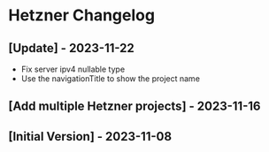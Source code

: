 # Hetzner Changelog

## [Update] - 2023-11-22

- Fix server ipv4 nullable type
- Use the navigationTitle to show the project name

## [Add multiple Hetzner projects] - 2023-11-16

## [Initial Version] - 2023-11-08
